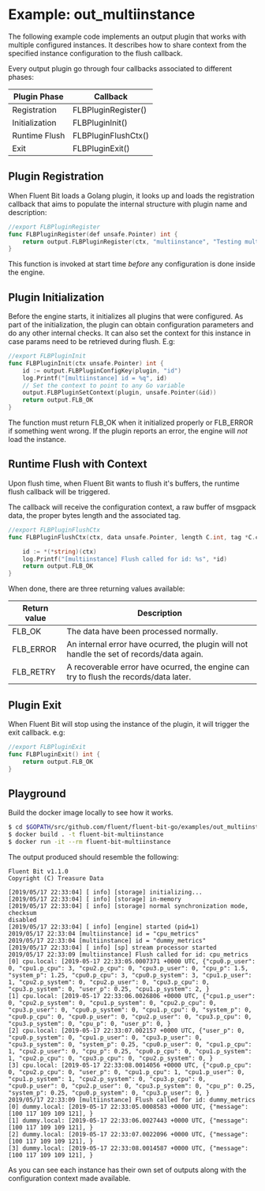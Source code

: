 # Example: out_multiinstance

The following example code implements an output plugin that works with
multiple configured instances. It describes how to share context from the
specified instance configuration to the flush callback.

Every output plugin go through four callbacks associated to different phases:

| Plugin Phase        | Callback                   |
|---------------------|----------------------------|
| Registration        | FLBPluginRegister()        |
| Initialization      | FLBPluginInit()            |
| Runtime Flush       | FLBPluginFlushCtx()        |
| Exit                | FLBPluginExit()            |

## Plugin Registration

When Fluent Bit loads a Golang plugin, it looks up and loads the registration
callback that aims to populate the internal structure with plugin name and
description:

```go
//export FLBPluginRegister
func FLBPluginRegister(def unsafe.Pointer) int {
	return output.FLBPluginRegister(ctx, "multiinstance", "Testing multiple instances")
}
```

This function is invoked at start time _before_ any configuration is done
inside the engine.

## Plugin Initialization

Before the engine starts, it initializes all plugins that were configured.
As part of the initialization, the plugin can obtain configuration parameters
and do any other internal checks. It can also set the context for this
instance in case params need to be retrieved during flush.
E.g:

```go
//export FLBPluginInit
func FLBPluginInit(ctx unsafe.Pointer) int {
	id := output.FLBPluginConfigKey(plugin, "id")
	log.Printf("[multiinstance] id = %q", id)
	// Set the context to point to any Go variable
	output.FLBPluginSetContext(plugin, unsafe.Pointer(&id))
	return output.FLB_OK
}
```

The function must return FLB\_OK when it initialized properly or FLB\_ERROR if
something went wrong. If the plugin reports an error, the engine will _not_
load the instance.

## Runtime Flush with Context

Upon flush time, when Fluent Bit wants to flush it's buffers, the runtime flush
callback will be triggered.

The callback will receive the configuration context, a raw buffer of msgpack
data, the proper bytes length and the associated tag.

```go
//export FLBPluginFlushCtx
func FLBPluginFlushCtx(ctx, data unsafe.Pointer, length C.int, tag *C.char) int {

    id := *(*string)(ctx)
    log.Printf("[multiinstance] Flush called for id: %s", *id)
    return output.FLB_OK
}
```

When done, there are three returning values available:

| Return value  | Description                                    |
|---------------|------------------------------------------------|
| FLB\_OK       | The data have been processed normally.         |
| FLB\_ERROR    | An internal error have ocurred, the plugin will not handle the set of records/data again. |
| FLB\_RETRY    | A recoverable error have ocurred, the engine can try to flush the records/data later.|

## Plugin Exit

When Fluent Bit will stop using the instance of the plugin, it will trigger the exit callback. e.g:

```go
//export FLBPluginExit
func FLBPluginExit() int {
	return output.FLB_OK
}
```

## Playground

Build the docker image locally to see how it works.

```bash
$ cd $GOPATH/src/github.com/fluent/fluent-bit-go/examples/out_multiinstance
$ docker build . -t fluent-bit-multiinstance
$ docker run -it --rm fluent-bit-multiinstance
```

The output produced should resemble the following:
```
Fluent Bit v1.1.0
Copyright (C) Treasure Data

[2019/05/17 22:33:04] [ info] [storage] initializing...
[2019/05/17 22:33:04] [ info] [storage] in-memory
[2019/05/17 22:33:04] [ info] [storage] normal synchronization mode, checksum
disabled
[2019/05/17 22:33:04] [ info] [engine] started (pid=1)
2019/05/17 22:33:04 [multiinstance] id = "cpu_metrics"
2019/05/17 22:33:04 [multiinstance] id = "dummy_metrics"
[2019/05/17 22:33:04] [ info] [sp] stream processor started
2019/05/17 22:33:09 [multiinstance] Flush called for id: cpu_metrics
[0] cpu.local: [2019-05-17 22:33:05.0007371 +0000 UTC, {"cpu0.p_user": 0, "cpu1.p_cpu": 3, "cpu2.p_cpu": 0, "cpu3.p_user": 0, "cpu_p": 1.5, "system_p": 1.25, "cpu0.p_cpu": 3, "cpu0.p_system": 3, "cpu1.p_user": 1, "cpu2.p_system": 0, "cpu2.p_user": 0, "cpu3.p_cpu": 0, "cpu3.p_system": 0, "user_p": 0.25, "cpu1.p_system": 2, }
[1] cpu.local: [2019-05-17 22:33:06.0026806 +0000 UTC, {"cpu1.p_user": 0, "cpu2.p_system": 0, "cpu1.p_system": 0, "cpu2.p_cpu": 0, "cpu3.p_user": 0, "cpu0.p_system": 0, "cpu1.p_cpu": 0, "system_p": 0, "cpu0.p_cpu": 0, "cpu0.p_user": 0, "cpu2.p_user": 0, "cpu3.p_cpu": 0, "cpu3.p_system": 0, "cpu_p": 0, "user_p": 0, }
[2] cpu.local: [2019-05-17 22:33:07.002157 +0000 UTC, {"user_p": 0, "cpu0.p_system": 0, "cpu1.p_user": 0, "cpu3.p_user": 0, "cpu3.p_system": 0, "system_p": 0.25, "cpu0.p_user": 0, "cpu1.p_cpu": 1, "cpu2.p_user": 0, "cpu_p": 0.25, "cpu0.p_cpu": 0, "cpu1.p_system": 1, "cpu2.p_cpu": 0, "cpu3.p_cpu": 0, "cpu2.p_system": 0, }
[3] cpu.local: [2019-05-17 22:33:08.0014056 +0000 UTC, {"cpu0.p_cpu": 0, "cpu2.p_cpu": 0, "user_p": 0, "cpu1.p_cpu": 1, "cpu1.p_user": 0, "cpu1.p_system": 1, "cpu2.p_system": 0, "cpu3.p_cpu": 0, "cpu0.p_user": 0, "cpu2.p_user": 0, "cpu3.p_system": 0, "cpu_p": 0.25, "system_p": 0.25, "cpu0.p_system": 0, "cpu3.p_user": 0, }
2019/05/17 22:33:09 [multiinstance] Flush called for id: dummy_metrics
[0] dummy.local: [2019-05-17 22:33:05.0008583 +0000 UTC, {"message": [100 117 109 109 121], }
[1] dummy.local: [2019-05-17 22:33:06.0027443 +0000 UTC, {"message": [100 117 109 109 121], }
[2] dummy.local: [2019-05-17 22:33:07.0022096 +0000 UTC, {"message": [100 117 109 109 121], }
[3] dummy.local: [2019-05-17 22:33:08.0014587 +0000 UTC, {"message": [100 117 109 109 121], }
```

As you can see each instance has their own set of outputs along with the
configuration context made available.
